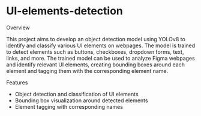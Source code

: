 # UI-elements-detection

Overview

This project aims to develop an object detection model using YOLOv8 to identify and classify various UI elements on webpages. The model is trained to detect elements such as buttons, checkboxes, dropdown forms, text, links, and more. The trained model can be used to analyze Figma webpages and identify relevant UI elements, creating bounding boxes around each element and tagging them with the corresponding element name.

Features
* Object detection and classification of UI elements
* Bounding box visualization around detected elements
* Element tagging with corresponding names
